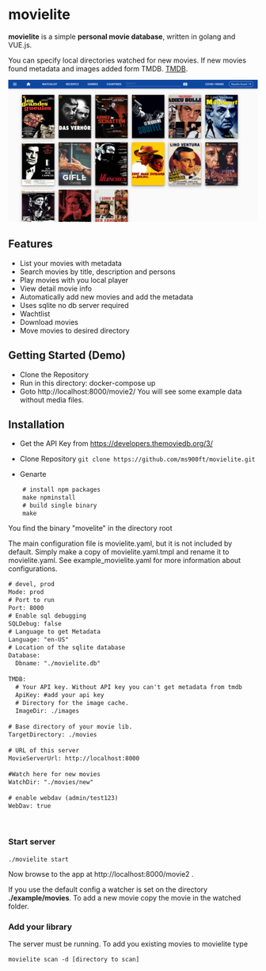 # movielite

**movielite** is a simple **personal movie database**, written in golang and VUE.js.


You can specify local directories watched for new movies. If new movies found metadata and images added form TMDB. [TMDB](https://www.themoviedb.org).

![](./docs/images/screencapture-main.png)

## Features

* List your movies with metadata
* Search movies by title, description and persons
* Play movies with you local player
* View detail movie info
* Automatically add new movies and add the metadata
* Uses sqlite no db server required
* Wachtlist
* Download movies
* Move movies to desired directory

## Getting Started (Demo)
- Clone the Repository
- Run in this directory: docker-compose up
- Goto http://localhost:8000/movie2/
You will see some example data without media files.
## Installation
- Get the API Key from https://developers.themoviedb.org/3/

- Clone Repository ```git clone https://github.com/ms900ft/movielite.git ```
- Genarte

```
    # install npm packages
    make npminstall
    # build single binary
    make
```
You find the binary "movelite" in the directory root

The main configuration file is movielite.yaml, but it is not included by default. Simply make a copy of movielite.yaml.tmpl and rename it to movielite.yaml. See example_movielite.yaml for more information about configurations.

````
# devel, prod
Mode: prod
# Port to run
Port: 8000
# Enable sql debugging
SQLDebug: false
# Language to get Metadata
Language: "en-US"
# Location of the sqlite database
Database:
  Dbname: "./movielite.db"

TMDB:
  # Your API key. Without API key you can't get metadata from tmdb
  ApiKey: #add your api key
  # Directory for the image cache.
  ImageDir: ./images

# Base directory of your movie lib.
TargetDirectory: ./movies

# URL of this server
MovieServerUrl: http://localhost:8000

#Watch here for new movies
WatchDir: "./movies/new"

# enable webdav (admin/test123)
WebDav: true



````
### Start server

````
./movielite start

````
 Now browse to the app at http://localhost:8000/movie2 .

 If you use the default config a watcher is set on the directory **./example/movies**.
 To add a new movie copy the movie in the watched folder.

### Add your library
The server must be running. To add you existing movies to movielite type
`````
movielite scan -d [directory to scan]

`````